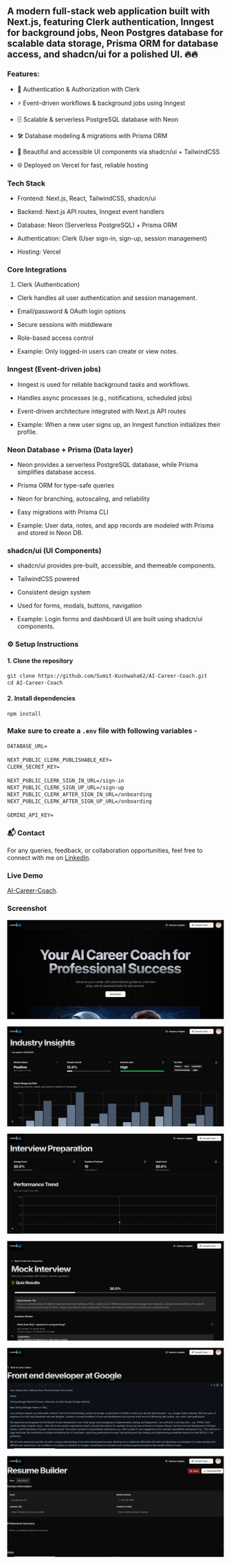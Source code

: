 ## A modern full-stack web application built with Next.js, featuring Clerk authentication, Inngest for background jobs, Neon Postgres database for scalable data storage, Prisma ORM for database access, and shadcn/ui for a polished UI. 🔥🔥


### Features:

- 🔐 Authentication & Authorization with Clerk

- ⚡ Event-driven workflows & background jobs using Inngest

- 🗄️ Scalable & serverless PostgreSQL database with Neon

- 🛠️ Database modeling & migrations with Prisma ORM

- 🎨 Beautiful and accessible UI components via shadcn/ui + TailwindCSS

- 🌐 Deployed on Vercel for fast, reliable hosting



### Tech Stack


- Frontend: Next.js, React, TailwindCSS, shadcn/ui

- Backend: Next.js API routes, Inngest event handlers

- Database: Neon (Serverless PostgreSQL) + Prisma ORM

- Authentication: Clerk (User sign-in, sign-up, session management)

- Hosting: Vercel



### Core Integrations

1. Clerk (Authentication)

- Clerk handles all user authentication and session management.

- Email/password & OAuth login options

- Secure sessions with middleware

- Role-based access control

- Example: Only logged-in users can create or view notes.


### Inngest (Event-driven jobs)


- Inngest is used for reliable background tasks and workflows.

- Handles async processes (e.g., notifications, scheduled jobs)

- Event-driven architecture integrated with Next.js API routes

- Example: When a new user signs up, an Inngest function initializes their profile.


### Neon Database + Prisma (Data layer)



- Neon provides a serverless PostgreSQL database, while Prisma simplifies database access.

- Prisma ORM for type-safe queries

- Neon for branching, autoscaling, and reliability

- Easy migrations with Prisma CLI

- Example: User data, notes, and app records are modeled with Prisma and stored in Neon DB.


### shadcn/ui (UI Components)


- shadcn/ui
 provides pre-built, accessible, and themeable components.

- TailwindCSS powered

- Consistent design system

- Used for forms, modals, buttons, navigation

- Example: Login forms and dashboard UI are built using shadcn/ui components.


### ⚙️ Setup Instructions

#### 1. Clone the repository
```
git clone https://github.com/Sumit-Kushwaha62/AI-Career-Coach.git
cd AI-Career-Coach

```
#### 2. Install dependencies

```
npm install
```


### Make sure to create a `.env` file with following variables -

```
DATABASE_URL=

NEXT_PUBLIC_CLERK_PUBLISHABLE_KEY=
CLERK_SECRET_KEY=

NEXT_PUBLIC_CLERK_SIGN_IN_URL=/sign-in
NEXT_PUBLIC_CLERK_SIGN_UP_URL=/sign-up
NEXT_PUBLIC_CLERK_AFTER_SIGN_IN_URL=/onboarding
NEXT_PUBLIC_CLERK_AFTER_SIGN_UP_URL=/onboarding

GEMINI_API_KEY=
```
### 📬 Contact
For any queries, feedback, or collaboration opportunities, feel free to connect with me on [LinkedIn](https://www.linkedin.com/in/sumit-kushwaha-83b608357/).

### Live Demo
[AI-Career-Coach](https://ai-career-coach-eta-sable.vercel.app/).

### Screenshot

![App Screenshot](https://github.com/Sumit-Kushwaha62/AI-Career-Coach/blob/main/assets/Screenshot001.png?raw=true)<br>

![App Screenshot](https://github.com/Sumit-Kushwaha62/AI-Career-Coach/blob/main/assets/Screenshot02.png?raw=true)<br>

![App Screenshot](https://github.com/Sumit-Kushwaha62/AI-Career-Coach/blob/main/assets/Screenshot03.png?raw=true)<br>

![App Screenshot](https://github.com/Sumit-Kushwaha62/AI-Career-Coach/blob/main/assets/Screenshot04.png?raw=true)<br>

![App Screenshot](https://github.com/Sumit-Kushwaha62/AI-Career-Coach/blob/main/assets/Screenshot06.png?raw=true)<br>

![App Screenshot](https://github.com/Sumit-Kushwaha62/AI-Career-Coach/blob/main/assets/Screenshot05.png?raw=true)
